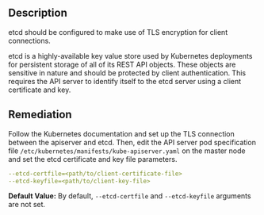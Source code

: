 ## Description

etcd should be configured to make use of TLS encryption for client connections.

etcd is a highly-available key value store used by Kubernetes deployments for persistent storage of all of its REST API objects. These objects are sensitive in nature and should be protected by client authentication. This requires the API server to identify itself to the etcd server using a client certificate and key.

## Remediation

Follow the Kubernetes documentation and set up the TLS connection between the apiserver and etcd. Then, edit the API server pod specification file `/etc/kubernetes/manifests/kube-apiserver.yaml` on the master node and set the etcd certificate and key file parameters.

```yaml
--etcd-certfile=<path/to/client-certificate-file>
--etcd-keyfile=<path/to/client-key-file>
```

**Default Value:** By default, `--etcd-certfile` and `--etcd-keyfile` arguments are not set.